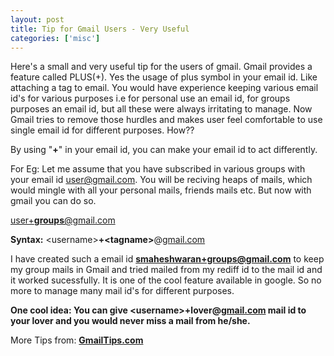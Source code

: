 ```yaml
---
layout: post
title: Tip for Gmail Users - Very Useful
categories: ['misc']
---
```

Here's a small and very useful tip for the users of gmail. Gmail provides a feature called PLUS(+). Yes the usage of plus symbol in your email id. Like attaching a tag to email. You would have experience keeping various email id's for various purposes i.e for personal use an email id, for groups purposes an email id, but all these were always irritating to manage. Now Gmail tries to remove those hurdles and makes user feel comfortable to use single email id for different purposes. How??

By using "<b>+</b>" in your email id, you can make your email id to act differently.

For Eg: Let me assume that you have subscribed in various groups with your email id <a href="mailto:user@gmail.com" target="_blank">user@gmail.com</a>. You will be reciving heaps of mails, which would mingle with all your personal mails, friends mails etc. But now with gmail you can do so.

<a href="mailto:user+groups@gmail.com" target="_blank">user+<b>groups</b>@gmail.com</a>

<b>Syntax:</b> &lt;username&gt;<b>+&lt;tagname&gt;</b>@<a href="http://gmail.com/" target="_blank">gmail.com</a>

I have created such a email id  <a href="mailto:smaheshwaran+groups@gmail.com" target="_blank"><b>smaheshwaran+groups@gmail.com</b></a> to keep my group mails in Gmail and tried mailed from my rediff id to the mail id and it worked sucessfully. It is one of the cool feature available in google. So no more to manage many mail id's for different purposes.

<b>One cool idea: You can give &lt;username&gt;+lover@<a href="http://gmail.com/" target="_blank">gmail.com</a>  mail id to your lover and you would never miss a mail from he/she. </b>

More Tips from: <a href="http://www.gmailtips.com/"><b>GmailTips.com</b></a>